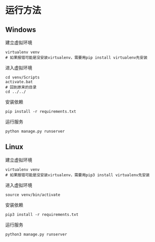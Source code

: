 # 运行方法

## Windows

建立虚拟环境

```shell
virtualenv venv
# 如果报错可能是没安装virtualenv，需要用pip install virtualenv先安装
```

进入虚拟环境

```shell
cd venv/Scripts
activate.bat
# 回到原来的目录
cd ../../
```

安装依赖

```shell
pip install -r requirements.txt
```

运行服务

```shell
python manage.py runserver
```

## Linux

建立虚拟环境

```shell
virtualenv venv
# 如果报错可能是没安装virtualenv，需要用pip3 install virtualenv先安装
```

进入虚拟环境

```shell
source venv/bin/activate
```

安装依赖

```shell
pip3 install -r requirements.txt
```

运行服务

```shell
python3 manage.py runserver
```